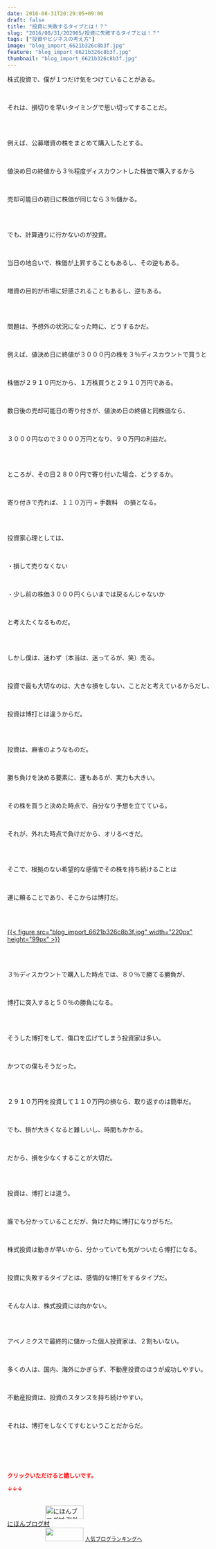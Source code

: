 ```yaml
---
date: 2016-08-31T20:29:05+09:00
draft: false
title: "投資に失敗するタイプとは！？"
slug: "2016/08/31/202905/投資に失敗するタイプとは！？"
tags: ["投資やビジネスの考え方"]
image: "blog_import_6621b326c8b3f.jpg"
feature: "blog_import_6621b326c8b3f.jpg"
thumbnail: "blog_import_6621b326c8b3f.jpg"
---
```

<p>株式投資で、僕が１つだけ気をつけていることがある。</p><br/><p>それは、損切りを早いタイミングで思い切ってすることだ。</p><br/><p><br/>例えば、公募増資の株をまとめて購入したとする。</p><br/><p>値決め日の終値から３％程度ディスカウントした株価で購入するから</p><br/><p>売却可能日の初日に株価が同じなら３％儲かる。</p><br/><p><br/>でも、計算通りに行かないのが投資。</p><br/><p>当日の地合いで、株価が上昇することもあるし、その逆もある。</p><br/><p>増資の目的が市場に好感されることもあるし、逆もある。</p><br/><p><br/>問題は、予想外の状況になった時に、どうするかだ。</p><br/><p>例えば、値決め日に終値が３０００円の株を３％ディスカウントで買うと</p><br/><p>株価が２９１０円だから、１万株買うと２９１０万円である。</p><br/><p>数日後の売却可能日の寄り付きが、値決め日の終値と同株価なら、</p><br/><p>３０００円なので３０００万円となり、９０万円の利益だ。</p><br/><p><br/>ところが、その日２８００円で寄り付いた場合、どうするか。</p><br/><p>寄り付きで売れば、１１０万円 + 手数料　の損となる。</p><br/><p><br/>投資家心理としては、</p><br/><p>・損して売りなくない</p><br/><p>・少し前の株価３０００円くらいまでは戻るんじゃないか</p><br/><p>と考えたくなるものだ。</p><br/><p><br/>しかし僕は、迷わず（本当は、迷ってるが、笑）売る。</p><br/><p>投資で最も大切なのは、大きな損をしない、ことだと考えているからだし、</p><br/><p>投資は博打とは違うからだ。</p><br/><p><br/>投資は、麻雀のようなものだ。</p><br/><p>勝ち負けを決める要素に、運もあるが、実力も大きい。</p><br/><p>その株を買うと決めた時点で、自分なり予想を立てている。</p><br/><p>それが、外れた時点で負けだから、オリるべきだ。</p><br/><p><br/>そこで、根拠のない希望的な感情でその株を持ち続けることは</p><br/><p>運に頼ることであり、そこからは博打だ。</p><br/><p><br/><a href="blog_import_6621b3282906f.jpg">{{< figure src="blog_import_6621b326c8b3f.jpg" width="220px" height="99px" >}}</a><br/></p><br/><p><br/>３％ディスカウントで購入した時点では、８０％で勝てる勝負が、</p><br/><p>博打に突入すると５０％の勝負になる。</p><br/><p><br/>そうした博打をして、傷口を広げてしまう投資家は多い。</p><br/><p>かつての僕もそうだった。</p><br/><p><br/>２９１０万円を投資して１１０万円の損なら、取り返すのは簡単だ。</p><br/><p>でも、損が大きくなると難しいし、時間もかかる。</p><br/><p>だから、損を少なくすることが大切だ。</p><br/><p><br/>投資は、博打とは違う。</p><br/><p>誰でも分かっていることだが、負けた時に博打になりがちだ。</p><br/><p>株式投資は動きが早いから、分かっていても気がついたら博打になる。</p><br/><p>投資に失敗するタイプとは、感情的な博打をするタイプだ。</p><br/><p>そんな人は、株式投資には向かない。</p><br/><p><br/>アベノミクスで最終的に儲かった個人投資家は、２割もいない。</p><br/><p>多くの人は、国内、海外にかぎらず、不動産投資のほうが成功しやすい。</p><br/><p>不動産投資は、投資のスタンスを持ち続けやすい。</p><br/><p>それは、博打をしなくてすむということだからだ。</p><br/><br/><br/><br/><p><font color="#ff0000" size="2"><strong>クリックいただけると嬉しいです。<br/></strong></font></p><p><font color="#ff0000" size="2"><strong>↓↓↓</strong></font></p><p><br/><a href="ranking.html?p_cid=01260127" target="_blank"><img border="0" alt="にほんブログ村 海外生活ブログ バリ島情報へ" src="data:image/svg+xml;charset=utf-8,%3Csvg%20xmlns%3D%22http%3A%2F%2Fwww.w3.org%2F2000%2Fsvg%22%20title%3D%22Placeholder%20for%20Images%22%20role%3D%22presentation%22%20viewBox%3D%220%200%2088%2031%22%20%2F%3E" width="88" height="31" data-src="https://img-proxy.blog-video.jp/images?url=http%3A%2F%2Foverseas.blogmura.com%2Fbali%2Fimg%2Fbali88_31.gif" style="aspect-ratio: auto 88 / 31;"/><noscript><img border="0" alt="にほんブログ村 海外生活ブログ バリ島情報へ" src="https://img-proxy.blog-video.jp/images?url=http%3A%2F%2Foverseas.blogmura.com%2Fbali%2Fimg%2Fbali88_31.gif" width="88" height="31"></noscript></a><br/><a href="ranking.html?p_cid=01260127" target="_blank">にほんブログ村</a> <br/><a title="人気ブログランキングへ" href="link.php?1804582"><img border="0" src="data:image/svg+xml;charset=utf-8,%3Csvg%20xmlns%3D%22http%3A%2F%2Fwww.w3.org%2F2000%2Fsvg%22%20title%3D%22Placeholder%20for%20Images%22%20role%3D%22presentation%22%20viewBox%3D%220%200%2088%2031%22%20%2F%3E" width="88" height="31" data-src="https://blog.with2.net/img/banner/banner_22.gif" style="aspect-ratio: auto 88 / 31;"/><noscript><img border="0" src="https://blog.with2.net/img/banner/banner_22.gif" width="88" height="31"></noscript></a> <a style="FONT-SIZE: 12px" href="link.php?1804582">人気ブログランキングへ</a> </p>

